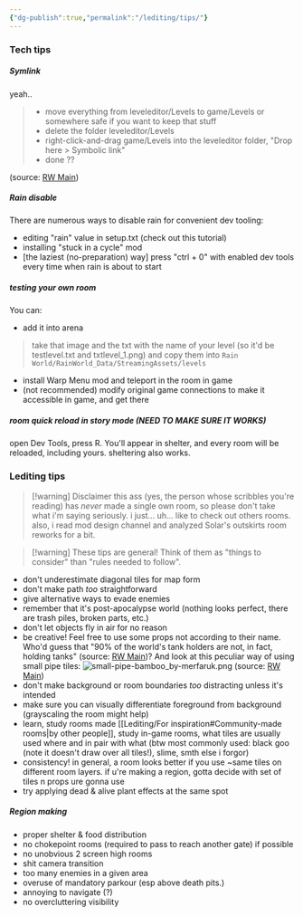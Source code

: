 ```yaml
---
{"dg-publish":true,"permalink":"/lediting/tips/"}
---
```


### Tech tips

##### Symlink
yeah..

> - move everything from leveleditor/Levels to game/Levels or somewhere safe if you want to keep that stuff
> - delete the folder leveleditor/Levels
> - right-click-and-drag game/Levels into the leveleditor folder, "Drop here > Symbolic link"
> - done ??

(source: [RW Main](https://discord.com/channels/291184728944410624/431534164932689921/767747875718299650))

##### Rain disable
There are numerous ways to disable rain for convenient dev tooling:
- editing "rain" value in setup.txt (check out this tutorial)
- installing "stuck in a cycle" mod
- \[the laziest (no-preparation) way] press "ctrl + 0" with enabled dev tools every time when rain is about to start

##### testing your own room
You can:
- add it into arena
> take that image and the txt with the name of your level (so it'd be testlevel.txt and txtlevel_1.png) and copy them into `Rain World/RainWorld_Data/StreamingAssets/levels`
- install Warp Menu mod and teleport in the room in game
- (not recommended) modify original game connections to make it accessible in game, and get there 

##### room quick reload in story mode (NEED TO MAKE SURE IT WORKS)
open Dev Tools, press R. You'll appear in shelter, and every room will be reloaded, including yours.
sheltering also works.

### Lediting tips
> [!warning] Disclaimer
> this ass (yes, the person whose scribbles you're reading) has _never_ made a single own room, so please don't take what i'm saying seriously. i just... uh... like to check out others rooms. also, i read mod design channel and analyzed Solar's outskirts room reworks for a bit.

> [!warning] These tips are general! Think of them as "things to consider" than "rules needed to follow". 

- don't underestimate diagonal tiles for map form
- don't make path _too_ straightforward
- give alternative ways to evade enemies
- remember that it's post-apocalypse world (nothing looks perfect, there are trash piles, broken parts, etc.)
- don't let objects fly in air for no reason
- be creative! Feel free to use some props not according to their name.
Who'd guess that "90% of the world's tank holders are not, in fact, holding tanks" (source: [RW Main](https://discord.com/channels/291184728944410624/1094742804627980308/1308840579643215932))?
And look at this peculiar way of using small pipe tiles:
![small-pipe-bamboo_by-merfaruk.png](/img/user/pics/room%20images/small-pipe-bamboo_by-merfaruk.png)
(source: [RW Main](https://discord.com/channels/291184728944410624/481900360324218880/1240734271145246780))
- don't make background or room boundaries *too* distracting unless it's intended
- make sure you can visually differentiate foreground from background (grayscaling the room might help)
- learn, study rooms made [[Lediting/For inspiration#Community-made rooms\|by other people]], study in-game rooms, what tiles are usually used where and in pair with what (btw most commonly used: black goo (note it doesn't draw over all tiles!), slime, smth else i forgor)
- consistency! in general, a room looks better if you use ~same tiles on different room layers. if u're making a region, gotta decide with set of tiles n props ure gonna use
- try applying dead & alive plant effects at the same spot

##### Region making
- proper shelter & food distribution
- no chokepoint rooms (required to pass to reach another gate) if possible
- no unobvious 2 screen high rooms
- shit camera transition
- too many enemies in a given area
- overuse of mandatory parkour (esp above death pits.)
- annoying to navigate (?)
- no overcluttering visibility